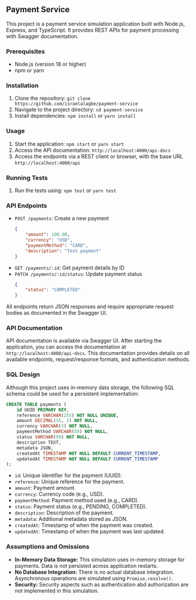 ## Payment Service

This project is a payment service simulation application built with Node.js, Express, and TypeScript. It provides REST APIs for payment processing with Swagger documentation.

### Prerequisites

*   Node.js (version 18 or higher)
*   npm or yarn

### Installation

1.  Clone the repository: `git clone https://github.com/israelalagbe/payment-service`
2.  Navigate to the project directory: `cd payment-service`
3.  Install dependencies: `npm install` or `yarn install`

### Usage

1.  Start the application: `npm start` or `yarn start`
2.  Access the API documentation: `http://localhost:4000/api-docs`
3.  Access the endpoints via a REST client or browser, with the base URL `http://localhost:4000/api`

### Running Tests

1.  Run the tests using: `npm test` or `yarn test`

### API Endpoints

*   `POST /payments`: Create a new payment
    ```json
    {
        "amount": 100.00,
        "currency": "USD",
        "paymentMethod": "CARD",
        "description": "Test payment"
    }
    ```
*   `GET /payments/:id`: Get payment details by ID
*   `PATCH /payments/:id/status`: Update payment status
    ```json
    {
        "status": "COMPLETED"
    }
    ```

All endpoints return JSON responses and require appropriate request bodies as documented in the Swagger UI.

### API Documentation

API documentation is available via Swagger UI. After starting the application, you can access the documentation at `http://localhost:4000/api-docs`. This documentation provides details on all available endpoints, request/response formats, and authentication methods.

### SQL Design

Although this project uses in-memory data storage, the following SQL schema could be used for a persistent implementation:

```sql
CREATE TABLE payments (
    id UUID PRIMARY KEY,
    reference VARCHAR(255) NOT NULL UNIQUE,
    amount DECIMAL(15, 2) NOT NULL,
    currency VARCHAR(3) NOT NULL,
    paymentMethod VARCHAR(50) NOT NULL,
    status VARCHAR(50) NOT NULL,
    description TEXT,
    metadata JSON,
    createdAt TIMESTAMP NOT NULL DEFAULT CURRENT_TIMESTAMP,
    updatedAt TIMESTAMP NOT NULL DEFAULT CURRENT_TIMESTAMP
);
```

*   `id`: Unique identifier for the payment (UUID).
*   `reference`: Unique reference for the payment.
*   `amount`: Payment amount.
*   `currency`: Currency code (e.g., USD).
*   `paymentMethod`: Payment method used (e.g., CARD).
*   `status`: Payment status (e.g., PENDING, COMPLETED).
*   `description`: Description of the payment.
*   `metadata`: Additional metadata stored as JSON.
*   `createdAt`: Timestamp of when the payment was created.
*   `updatedAt`: Timestamp of when the payment was last updated.

### Assumptions and Omissions

*   **In-Memory Data Storage:** This simulation uses in-memory storage for payments. Data is not persisted across application restarts.
*   **No Database Integration:** There is no actual database integration. Asynchronous operations are simulated using `Promise.resolve()`.
*   **Security:** Security aspects such as authentication abd authorization are not implemented in this simulation.

